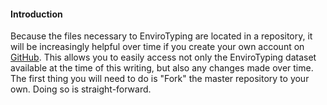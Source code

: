 #### Introduction

Because the files necessary to EnviroTyping are located in a repository, it will be increasingly helpful over time if you create your own account on [GitHub](https://github.com). This allows you to easily access not only the EnviroTyping dataset available at the time of this writing, but also any changes made over time. The first thing you will need to do is "Fork" the master repository to your own. Doing so is straight-forward. 
